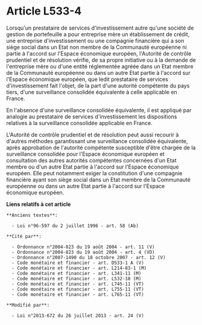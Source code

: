 # Article L533-4

Lorsqu'un prestataire de services d'investissement autre qu'une société de gestion de portefeuille a pour entreprise mère un
établissement de crédit, une entreprise d'investissement ou une compagnie financière qui a son siège social dans un Etat non
membre de la Communauté européenne ni partie à l'accord sur l'Espace économique européen, l'Autorité de contrôle prudentiel
et de résolution vérifie, de sa propre initiative ou à la demande de l'entreprise mère ou d'une entité réglementée agréée
dans un Etat membre de la Communauté européenne ou dans un autre Etat partie à l'accord sur l'Espace économique européen, que
ledit prestataire de services d'investissement fait l'objet, de la part d'une autorité compétente du pays tiers, d'une
surveillance consolidée équivalente à celle applicable en France. 

En l'absence d'une surveillance consolidée équivalente, il est appliqué par analogie au prestataire de services
d'investissement les dispositions relatives à la surveillance consolidée applicable en France. 

L'Autorité de contrôle prudentiel et de résolution peut aussi recourir à d'autres méthodes garantissant une surveillance
consolidée équivalente, après approbation de l'autorité compétente susceptible d'être chargée de la surveillance consolidée
pour l'Espace économique européen et consultation des autres autorités compétentes concernées d'un Etat membre ou d'un autre
Etat partie à l'accord sur l'Espace économique européen. Elle peut notamment exiger la constitution d'une compagnie
financière ayant son siège social dans un Etat membre de la Communauté européenne ou dans un autre Etat partie à l'accord sur
l'Espace économique européen.

**Liens relatifs à cet article**

	**Anciens textes**:

	  - Loi n°96-597 du 2 juillet 1996 - art. 58 (Ab)

	**Cité par**:

	  - Ordonnance n°2004-823 du 19 août 2004 - art. 11 (V)
	  - Ordonnance n°2004-823 du 19 août 2004 - art. 4 (VD)
	  - Ordonnance n°2007-1490 du 18 octobre 2007 - art. 12 (V)
	  - Code monétaire et financier - art. D533-1 A (V)
	  - Code monétaire et financier - art. L214-83-1 (M)
	  - Code monétaire et financier - art. L341-11 (M)
	  - Code monétaire et financier - art. L532-18 (M)
	  - Code monétaire et financier - art. L745-11 (VT)
	  - Code monétaire et financier - art. L755-11 (VT)
	  - Code monétaire et financier - art. L765-11 (VT)

	**Modifié par**:

	  - Loi n°2013-672 du 26 juillet 2013 - art. 24 (V)
